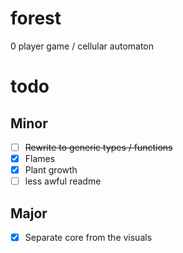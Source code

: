 # forest
0 player game / cellular automaton

# todo
## Minor
- [ ] ~~Rewrite to generic types / functions~~
- [x] Flames
- [x] Plant growth
- [ ] less awful readme
## Major
- [x] Separate core from the visuals
